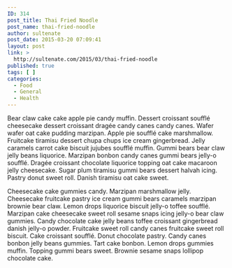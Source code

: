 ```yaml
---
ID: 314
post_title: Thai Fried Noodle
post_name: thai-fried-noodle
author: sultenate
post_date: 2015-03-20 07:09:41
layout: post
link: >
  http://sultenate.com/2015/03/thai-fried-noodle
published: true
tags: [ ]
categories:
  - Food
  - General
  - Health
---
```

Bear claw cake cake apple pie candy muffin. Dessert croissant soufflé cheesecake dessert croissant dragée candy canes candy canes. Wafer wafer oat cake pudding marzipan. Apple pie soufflé cake marshmallow. Fruitcake tiramisu dessert chupa chups ice cream gingerbread. Jelly caramels carrot cake biscuit jujubes soufflé muffin. Gummi bears bear claw jelly beans liquorice. Marzipan bonbon candy canes gummi bears jelly-o soufflé. Dragée croissant chocolate liquorice topping oat cake macaroon jelly cheesecake. Sugar plum tiramisu gummi bears dessert halvah icing. Pastry donut sweet roll. Danish tiramisu oat cake sweet.

Cheesecake cake gummies candy. Marzipan marshmallow jelly. Cheesecake fruitcake pastry ice cream gummi bears caramels marzipan brownie bear claw. Lemon drops liquorice biscuit jelly-o toffee soufflé. Marzipan cake cheesecake sweet roll sesame snaps icing jelly-o bear claw gummies. Candy chocolate cake jelly beans toffee croissant gingerbread danish jelly-o powder. Fruitcake sweet roll candy canes fruitcake sweet roll biscuit. Cake croissant soufflé. Donut chocolate pastry. Candy canes bonbon jelly beans gummies. Tart cake bonbon. Lemon drops gummies muffin. Topping gummi bears sweet. Brownie sesame snaps lollipop chocolate cake.